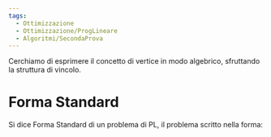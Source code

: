 ```yaml
---
tags:
  - Ottimizzazione
  - Ottimizzazione/ProgLineare
  - Algoritmi/SecondaProva
---
```

Cerchiamo di esprimere il concetto di vertice in modo algebrico, sfruttando la struttura di vincolo.

# Forma Standard

Si dice Forma Standard di un problema di PL, il problema scritto nella forma: